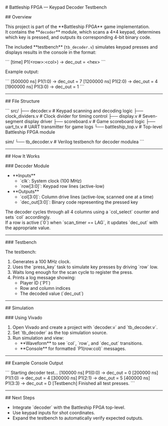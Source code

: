 \# Battleship FPGA — Keypad Decoder Testbench

\## Overview

This project is part of the \*\*Battleship FPGA\*\* game implementation.\
It contains the \*\*`decoder`\*\* module, which scans a 4×4 keypad, determines which key is pressed, and outputs its corresponding 4-bit binary code.

The included \*\*testbench\*\* (`tb_decoder.v`) simulates keypad presses and displays results in the console in the format:

\```
[time] P1(\<row\>:\<col\>) → dec\_out = \<hex\>
\```

Example output:

\```
[500000 ns] P1(1:0) → dec\_out = 7
[1200000 ns] P1(2:0) → dec\_out = 4
[1900000 ns] P1(3:0) → dec\_out = 1
\```

---

\## File Structure

\```
src/
 ├── decoder.v           \# Keypad scanning and decoding logic
 ├── clock_dividers.v    \# Clock divider for timing control
 ├── display.v           \# Seven-segment display driver
 ├── scoreboard.v        \# Game scoreboard logic
 ├── uart_tx.v           \# UART transmitter for game logs
 └── battleship_top.v    \# Top-level Battleship FPGA module

sim/
 └── tb_decoder.v        \# Verilog testbench for decoder modulea
\```

---

\## How It Works

\### Decoder Module

- \*\*Inputs\*\*
  - \`clk\`: System clock (100 MHz)
  - \`row[3:0]\`: Keypad row lines (active-low)
- \*\*Outputs\*\*
  - \`col[3:0]\`: Column drive lines (active-low, scanned one at a time)
  - \`dec_out[3:0]\`: Binary code representing the pressed key

The decoder cycles through all 4 columns using a \`col_select\` counter and sets \`col\` accordingly.\
If a row is active (\`0\`) when \`scan_timer == LAG\`, it updates \`dec_out\` with the appropriate value.

---

\### Testbench

The testbench:

1. Generates a 100 MHz clock.
2. Uses the \`press_key\` task to simulate key presses by driving \`row\` low.
3. Waits long enough for the scan cycle to register the press.
4. Prints a log message showing:
   - Player ID (\`P1\`)
   - Row and column indices
   - The decoded value (\`dec_out\`)

---

\## Simulation

\### Using Vivado

1. Open Vivado and create a project with \`decoder.v\` and \`tb_decoder.v\`.
2. Set \`tb_decoder\` as the top simulation source.
3. Run simulation and view:
   - \*\*Waveform\*\* to see \`col\`, \`row\`, and \`dec_out\` transitions.
   - \*\*Console\*\* for formatted \`P1(row:col)\` messages.

---

\## Example Console Output

\```
Starting decoder test...
[100000 ns] P1(0:0) → dec_out = 0
[200000 ns] P1(1:0) → dec_out = 4
[300000 ns] P1(2:1) → dec_out = 5
[400000 ns] P1(3:3) → dec_out = D
[Testbench] Finished all test presses.
\```

---

\## Next Steps

- Integrate \`decoder\` with the Battleship FPGA top-level.
- Use keypad inputs for shot coordinates.
- Expand the testbench to automatically verify expected outputs.
